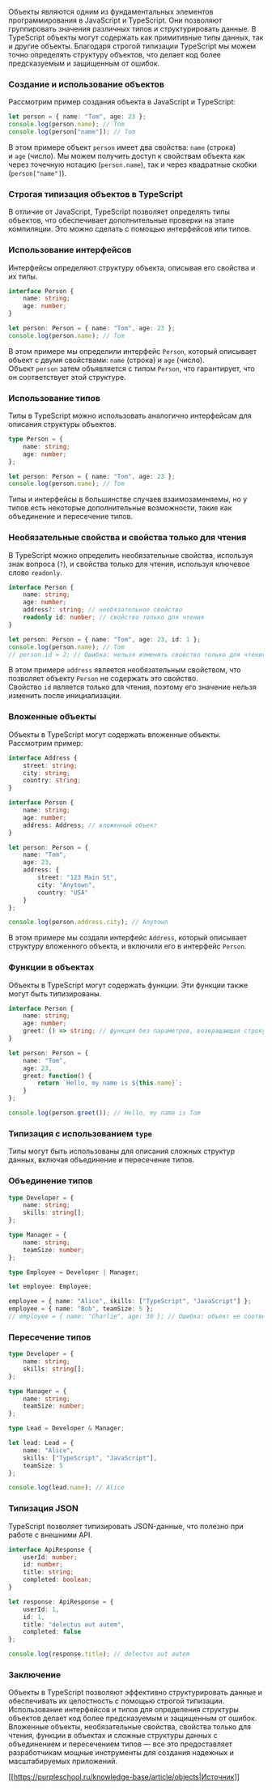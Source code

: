Объекты являются одним из фундаментальных элементов программирования в JavaScript и TypeScript. Они позволяют группировать значения различных типов и структурировать данные. В TypeScript объекты могут содержать как примитивные типы данных, так и другие объекты. Благодаря строгой типизации TypeScript мы можем точно определять структуру объектов, что делает код более предсказуемым и защищенным от ошибок.

### Создание и использование объектов

Рассмотрим пример создания объекта в JavaScript и TypeScript:

```typescript
let person = { name: "Tom", age: 23 };
console.log(person.name); // Tom
console.log(person["name"]); // Tom
```

В этом примере объект `person` имеет два свойства: `name` (строка) и `age` (число). Мы можем получить доступ к свойствам объекта как через точечную нотацию (`person.name`), так и через квадратные скобки (`person["name"]`).

### Строгая типизация объектов в TypeScript

В отличие от JavaScript, TypeScript позволяет определять типы объектов, что обеспечивает дополнительные проверки на этапе компиляции. Это можно сделать с помощью интерфейсов или типов.

### Использование интерфейсов

Интерфейсы определяют структуру объекта, описывая его свойства и их типы.

```typescript
interface Person {
    name: string;
    age: number;
}

let person: Person = { name: "Tom", age: 23 };
console.log(person.name); // Tom
```

В этом примере мы определили интерфейс `Person`, который описывает объект с двумя свойствами: `name` (строка) и `age` (число). Объект `person` затем объявляется с типом `Person`, что гарантирует, что он соответствует этой структуре.

### Использование типов

Типы в TypeScript можно использовать аналогично интерфейсам для описания структуры объектов.

```typescript
type Person = {
    name: string;
    age: number;
};

let person: Person = { name: "Tom", age: 23 };
console.log(person.name); // Tom
```

Типы и интерфейсы в большинстве случаев взаимозаменяемы, но у типов есть некоторые дополнительные возможности, такие как объединение и пересечение типов.

### Необязательные свойства и свойства только для чтения

В TypeScript можно определить необязательные свойства, используя знак вопроса (`?`), и свойства только для чтения, используя ключевое слово `readonly`.

```typescript
interface Person {
    name: string;
    age: number;
    address?: string; // необязательное свойство
    readonly id: number; // свойство только для чтения
}

let person: Person = { name: "Tom", age: 23, id: 1 };
console.log(person.name); // Tom
// person.id = 2; // Ошибка: нельзя изменить свойство только для чтения
```

В этом примере `address` является необязательным свойством, что позволяет объекту `Person` не содержать это свойство. Свойство `id` является только для чтения, поэтому его значение нельзя изменить после инициализации.

### Вложенные объекты

Объекты в TypeScript могут содержать вложенные объекты. Рассмотрим пример:

```typescript
interface Address {
    street: string;
    city: string;
    country: string;
}

interface Person {
    name: string;
    age: number;
    address: Address; // вложенный объект
}

let person: Person = {
    name: "Tom",
    age: 23,
    address: {
        street: "123 Main St",
        city: "Anytown",
        country: "USA"
    }
};

console.log(person.address.city); // Anytown
```

В этом примере мы создали интерфейс `Address`, который описывает структуру вложенного объекта, и включили его в интерфейс `Person`.

### Функции в объектах

Объекты в TypeScript могут содержать функции. Эти функции также могут быть типизированы.

```typescript
interface Person {
    name: string;
    age: number;
    greet: () => string; // функция без параметров, возвращающая строку
}

let person: Person = {
    name: "Tom",
    age: 23,
    greet: function() {
        return `Hello, my name is ${this.name}`;
    }
};

console.log(person.greet()); // Hello, my name is Tom
```

### Типизация с использованием `type`

Типы могут быть использованы для описания сложных структур данных, включая объединение и пересечение типов.

### Объединение типов

```typescript
type Developer = {
    name: string;
    skills: string[];
};

type Manager = {
    name: string;
    teamSize: number;
};

type Employee = Developer | Manager;

let employee: Employee;

employee = { name: "Alice", skills: ["TypeScript", "JavaScript"] };
employee = { name: "Bob", teamSize: 5 };
// employee = { name: "Charlie", age: 30 }; // Ошибка: объект не соответствует типу Employee
```

### Пересечение типов

```typescript
type Developer = {
    name: string;
    skills: string[];
};

type Manager = {
    name: string;
    teamSize: number;
};

type Lead = Developer & Manager;

let lead: Lead = {
    name: "Alice",
    skills: ["TypeScript", "JavaScript"],
    teamSize: 5
};

console.log(lead.name); // Alice
```

### Типизация JSON

TypeScript позволяет типизировать JSON-данные, что полезно при работе с внешними API.

```typescript
interface ApiResponse {
    userId: number;
    id: number;
    title: string;
    completed: boolean;
}

let response: ApiResponse = {
    userId: 1,
    id: 1,
    title: "delectus aut autem",
    completed: false
};

console.log(response.title); // delectus aut autem
```

### Заключение

Объекты в TypeScript позволяют эффективно структурировать данные и обеспечивать их целостность с помощью строгой типизации. Использование интерфейсов и типов для определения структуры объектов делает код более предсказуемым и защищенным от ошибок. Вложенные объекты, необязательные свойства, свойства только для чтения, функции в объектах и сложные структуры данных с объединением и пересечением типов — все это предоставляет разработчикам мощные инструменты для создания надежных и масштабируемых приложений.


[[https://purpleschool.ru/knowledge-base/article/objects|Источник]]